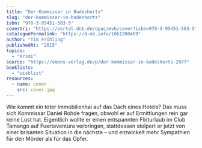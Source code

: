 ```yaml
---
title: "Der Kommissar in Badeshorts"
slug: "der-kommissar-in-badeshorts"
isbn: "978-3-95451-503-5"
coverUri: "https://portal.dnb.de/opac/mvb/cover?isbn=978-3-95451-503-5"
cataloguePermalink: "https://d-nb.info/1061200469"
author: "Tim Frühling"
publishedAt: "2015"
topics:
  - "Krimi"
source: "https://emons-verlag.de/p/der-kommissar-in-badeshorts-2077"
booklists:
  - "wishlist"
resources:
  - name: cover
    src: cover.jpg
---
```

Wie kommt ein toter Immobilienhai auf das Dach eines Hotels? Das muss sich 
Kommissar Daniel Rohde fragen, obwohl er auf Ermittlungen rein gar keine Lust 
hat. Eigentlich wollte er einen entspannten Flirturlaub im Club Tamango auf 
Fuerteventura verbringen, stattdessen stolpert er jetzt von einer brisanten 
Situation in die nächste – und entwickelt mehr Sympathien für den Mörder als 
für das Opfer.